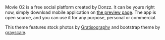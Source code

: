 Movie O2 is a free social platform created by Donzz. It can be yours right now, simply download mobile application on <a href="http://543to1.com/">the preview page</a>. The app is open source, and you can use it for any purpose, personal or commercial.</p>
                <p>This theme features stock photos by <a href="http://gratisography.com/">Gratisography</a> and bootstrap theme by <a href="http://startbootstrap.com/templates/grayscale/">grayscale</a>.